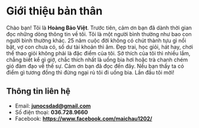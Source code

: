 # Giới thiệu bản thân

Chào bạn! Tôi là **Hoàng Bảo Việt**.
Trước tiên, cảm ơn bạn đã dành thời gian đọc những dòng thông tin về tôi.
Tôi là một người bình thường như bao con người bình thường khác. 25 năm cuộc đời không có chút thành tựu gì nổi bật, vợ con chưa có, số dư tài khoản thì âm.
Đẹp trai, học giỏi, hát hay, chơi thể thao giỏi không phải là đặc điểm của tôi.
Sở thích của tôi thì nhiều lắm, chẳng biết kể gì giờ, chắc thích nhất là uống bia hơi hoặc trà chanh chém gió đàm đạo về thế sự. 
Cảm ơn bạn đã đọc đến đây. Nếu bạn thấy ta có điểm gì tương đồng thì đừng ngại rủ tôi đi uống bia. Lần đầu tôi mời! 

## Thông tin liên hệ

- Email: **junocsdad@gmail.com**
- Số điện thoại: **036.728.9660**
- Facebook: **https://www.facebook.com/maichau1202/**